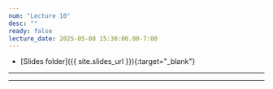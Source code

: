 ```yaml
---
num: "Lecture 10"
desc: ""
ready: false
lecture_date: 2025-05-08 15:30:00.00-7:00
---
```


* [Slides folder]({{ site.slides_url }}){:target="_blank"}

---

---
